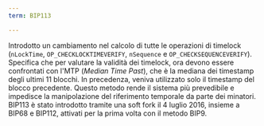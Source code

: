 ```yaml
---
term: BIP113

---
```

Introdotto un cambiamento nel calcolo di tutte le operazioni di timelock (`nLockTime`, `OP_CHECKLOCKTIMEVERIFY`, `nSequence` e `OP_CHECKSEQUENCEVERIFY`). Specifica che per valutare la validità dei timelock, ora devono essere confrontati con l'MTP (*Median Time Past*), che è la mediana dei timestamp degli ultimi 11 blocchi. In precedenza, veniva utilizzato solo il timestamp del blocco precedente. Questo metodo rende il sistema più prevedibile e impedisce la manipolazione del riferimento temporale da parte dei minatori. BIP113 è stato introdotto tramite una soft fork il 4 luglio 2016, insieme a BIP68 e BIP112, attivati per la prima volta con il metodo BIP9.
